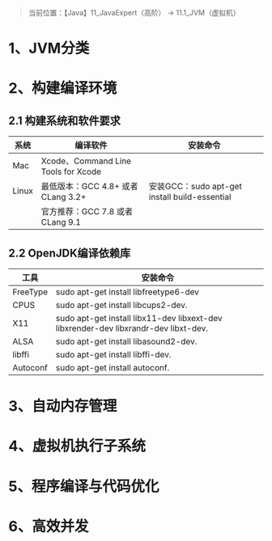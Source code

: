 > 当前位置：【Java】11_JavaExpert（高阶） -> 11.1_JVM（虚拟机）



# 1、JVM分类



# 2、构建编译环境

## 2.1 构建系统和软件要求

| 系统  | 编译软件                            | 安装命令                                      |
| ----- | ----------------------------------- | --------------------------------------------- |
| Mac   | Xcode、Command Line Tools for Xcode |                                               |
| Linux | 最低版本：GCC 4.8+ 或者 CLang 3.2+  | 安装GCC：sudo apt-get install build-essential |
|       | 官方推荐：GCC 7.8 或者 CLang 9.1    |                                               |



## 2.2 OpenJDK编译依赖库

| 工具     | 安装命令                                                     |
| -------- | ------------------------------------------------------------ |
| FreeType | sudo apt-get install libfreetype6-dev                        |
| CPUS     | sudo apt-get install libcups2-dev.                           |
| X11      | sudo apt-get install libx11-dev libxext-dev libxrender-dev libxrandr-dev libxt-dev. |
| ALSA     | sudo apt-get install libasound2-dev.                         |
| libffi   | sudo apt-get install libffi-dev.                             |
| Autoconf | sudo apt-get install autoconf.                               |



# 3、自动内存管理



# 4、虚拟机执行子系统



# 5、程序编译与代码优化



# 6、高效并发



